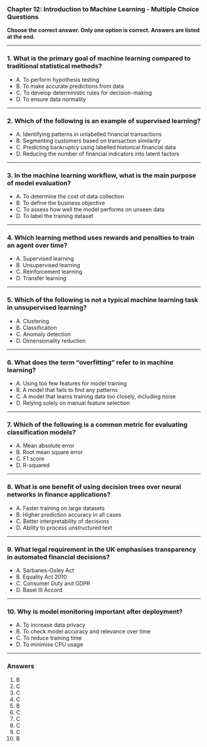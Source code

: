 ### Chapter 12: Introduction to Machine Learning - Multiple Choice Questions

**Choose the correct answer. Only one option is correct. Answers are listed at the end.**

---

### 1. What is the primary goal of machine learning compared to traditional statistical methods?
- A. To perform hypothesis testing  
- B. To make accurate predictions from data  
- C. To develop deterministic rules for decision-making  
- D. To ensure data normality  

---

### 2. Which of the following is an example of supervised learning?  
- A. Identifying patterns in unlabelled financial transactions  
- B. Segmenting customers based on transaction similarity  
- C. Predicting bankruptcy using labelled historical financial data  
- D. Reducing the number of financial indicators into latent factors  

---

### 3. In the machine learning workflow, what is the main purpose of model evaluation?  
- A. To determine the cost of data collection  
- B. To define the business objective  
- C. To assess how well the model performs on unseen data  
- D. To label the training dataset  

---

### 4. Which learning method uses rewards and penalties to train an agent over time?  
- A. Supervised learning  
- B. Unsupervised learning  
- C. Reinforcement learning  
- D. Transfer learning  

---

### 5. Which of the following is **not** a typical machine learning task in unsupervised learning?  
- A. Clustering  
- B. Classification  
- C. Anomaly detection  
- D. Dimensionality reduction  

---

### 6. What does the term “overfitting” refer to in machine learning?  
- A. Using too few features for model training  
- B. A model that fails to find any patterns  
- C. A model that learns training data too closely, including noise  
- D. Relying solely on manual feature selection  

---

### 7. Which of the following is a common metric for evaluating classification models?  
- A. Mean absolute error  
- B. Root mean square error  
- C. F1 score  
- D. R-squared  

---

### 8. What is one benefit of using decision trees over neural networks in finance applications?  
- A. Faster training on large datasets  
- B. Higher prediction accuracy in all cases  
- C. Better interpretability of decisions  
- D. Ability to process unstructured text  

---

### 9. What legal requirement in the UK emphasises transparency in automated financial decisions?  
- A. Sarbanes-Oxley Act  
- B. Equality Act 2010  
- C. Consumer Duty and GDPR  
- D. Basel III Accord  

---

### 10. Why is model monitoring important after deployment?  
- A. To increase data privacy  
- B. To check model accuracy and relevance over time  
- C. To reduce training time  
- D. To minimise CPU usage  

---

### **Answers**

1. B  
2. C  
3. C  
4. C  
5. B  
6. C  
7. C  
8. C  
9. C  
10. B
